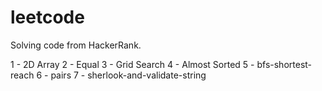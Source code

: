 # leetcode
Solving code from HackerRank.

1 - 2D Array
2 - Equal
3 - Grid Search
4 - Almost Sorted
5 - bfs-shortest-reach
6 - pairs
7 - sherlook-and-validate-string
